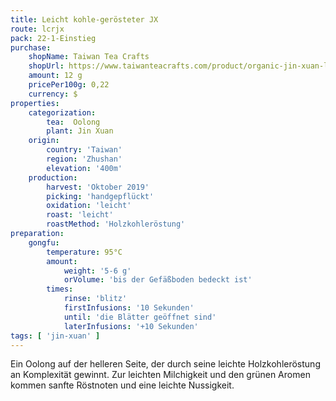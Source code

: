 ```yaml
---
title: Leicht kohle-gerösteter JX
route: lcrjx
pack: 22-1-Einstieg
purchase:
    shopName: Taiwan Tea Crafts
    shopUrl: https://www.taiwanteacrafts.com/product/organic-jin-xuan-light-charcoal-pit-fired-oolong-tea
    amount: 12 g
    pricePer100g: 0,22
    currency: $
properties:
    categorization:
        tea:  Oolong
        plant: Jin Xuan
    origin:
        country: 'Taiwan'
        region: 'Zhushan'
        elevation: '400m'
    production:
        harvest: 'Oktober 2019'
        picking: 'handgepflückt'
        oxidation: 'leicht'
        roast: 'leicht'
        roastMethod: 'Holzkohleröstung'
preparation:
    gongfu:
        temperature: 95°C
        amount:
            weight: '5-6 g'
            orVolume: 'bis der Gefäßboden bedeckt ist'
        times:
            rinse: 'blitz'
            firstInfusions: '10 Sekunden'
            until: 'die Blätter geöffnet sind'
            laterInfusions: '+10 Sekunden'
tags: [ 'jin-xuan' ]
---
```

Ein Oolong auf der helleren Seite, der durch seine leichte Holzkohleröstung an Komplexität gewinnt. Zur leichten Milchigkeit und den grünen Aromen kommen sanfte Röstnoten und eine leichte Nussigkeit.
